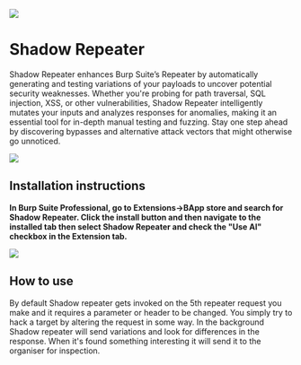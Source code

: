 ![](https://github.com/hackvertor/shadow-repeater/blob/main/src/main/resources/images/logo.png)

# Shadow Repeater

Shadow Repeater enhances Burp Suite’s Repeater by automatically generating and testing variations of your payloads to uncover potential security weaknesses. Whether you're probing for path traversal, SQL injection, XSS, or other vulnerabilities, Shadow Repeater intelligently mutates your inputs and analyzes responses for anomalies, making it an essential tool for in-depth manual testing and fuzzing. Stay one step ahead by discovering bypasses and alternative attack vectors that might otherwise go unnoticed.

![](https://github.com/hackvertor/shadow-repeater/blob/main/videos/shadow-repeater-ssti-demo.gif)

## Installation instructions

**In Burp Suite Professional, go to Extensions->BApp store and search for Shadow Repeater. Click the install button and then navigate to the installed tab then select Shadow Repeater and check the "Use AI" checkbox in the Extension tab.**

![](https://github.com/hackvertor/shadow-repeater/blob/main/screenshots/shadow-repeater-install-screenshot.png)

## How to use

By default Shadow repeater gets invoked on the 5th repeater request you make and it requires a parameter or header to be changed. You simply try to hack a target by altering the request in some way. In the background Shadow repeater will send variations and look for differences in the response. When it's found something interesting it will send it to the organiser for inspection.